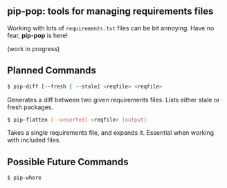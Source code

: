pip-pop: tools for managing requirements files
---

Working with lots of `requirements.txt` files can be bit annoying.
Have no fear, __pip-pop__ is here!

(work in progress)

Planned Commands
---

```Bash
$ pip-diff [--fresh | --stale] <reqfile> <reqfile>
```

Generates a diff between two given requirements files.
Lists either stale or fresh packages.

```Bash
$ pip-flatten [--unsorted] <reqfile> [output]
```

Takes a single requirements file, and expands it.
Essential when working with included files.


Possible Future Commands
---

```Bash
$ pip-where
```
